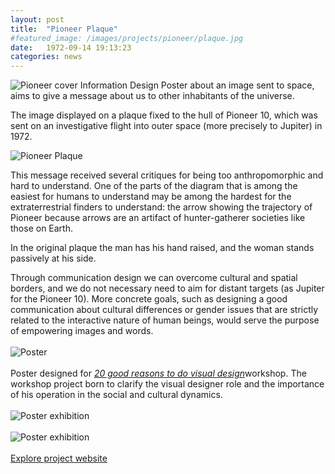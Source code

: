 ```yaml
---
layout: post
title:  "Pioneer Plaque"
#featured_image: /images/projects/pioneer/plaque.jpg
date:   1972-09-14 19:13:23
categories: news
---
```


<img src="http://payload403.cargocollective.com/1/10/325579/10371245/plaque.jpg" alt="Pioneer cover">
Information Design Poster about an image sent to space, aims to give a message about us to other inhabitants of the universe.

The image displayed on a plaque fixed to the hull of Pioneer 10, which was sent on an investigative flight into outer space (more precisely to Jupiter) in 1972.

<img src="http://payload403.cargocollective.com/1/10/325579/10371245/placca_pioneer_1600_c.jpg" alt="Pioneer Plaque">

This message received several critiques for being too anthropomorphic and hard to understand.
One of the parts of the diagram that is among the easiest for humans to understand may be among the hardest for the extraterrestrial finders to understand: the arrow showing the trajectory of Pioneer because arrows are an artifact of hunter-gatherer societies like those on Earth.

In the original plaque the man has his hand raised, and the woman stands passively at his side.

Through communication design we can overcome cultural and spatial borders, and we do not necessary need to aim for distant targets (as Jupiter for the Pioneer 10). More concrete goals, such as designing a good communication about cultural differences or gender issues that are strictly related to the interactive nature of human beings, would serve the purpose of empowering images and words.
<br>
<br>
<img src="http://payload403.cargocollective.com/1/10/325579/10371245/BUONI_MOTIVI_finale2_1600_c.jpg" alt="Poster">
<br>
<br>
Poster designed for <i><a href="http://20buonimotivi.tumblr.com/" target="_blank"> 20 good reasons to do visual design</a></i>workshop. The workshop project born to clarify the visual designer role and the importance of his operation in the social and cultural dynamics.
<br>
<br>
<img src="http://payload403.cargocollective.com/1/10/325579/10371245/IUAV_poster_camplani_960.jpg" alt="Poster exhibition">
<br>
<br>
<img src="http://payload403.cargocollective.com/1/10/325579/10371245/65302_390774517690240_952004821_n_960.jpg" alt="Poster exhibition">
<br>
<br>
<a href="http://20buonimotivi.tumblr.com/" target="_blank" class="button">Explore project website</a>
